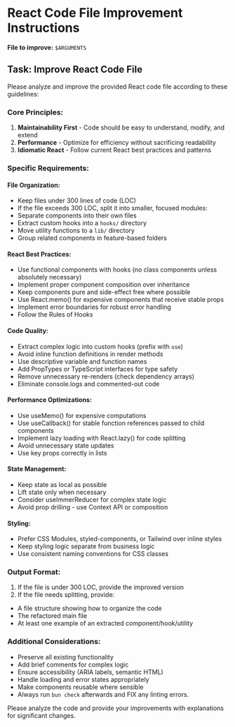 # React Code File Improvement Instructions

**File to improve:** `$ARGUMENTS`

## Task: Improve React Code File

Please analyze and improve the provided React code file according to these guidelines:

### Core Principles:
1. **Maintainability First** - Code should be easy to understand, modify, and extend
2. **Performance** - Optimize for efficiency without sacrificing readability
3. **Idiomatic React** - Follow current React best practices and patterns

### Specific Requirements:

#### File Organization:
- Keep files under 300 lines of code (LOC)
- If the file exceeds 300 LOC, split it into smaller, focused modules:
 - Separate components into their own files
 - Extract custom hooks into a `hooks/` directory
 - Move utility functions to a `lib/` directory
 - Group related components in feature-based folders

#### React Best Practices:
- Use functional components with hooks (no class components unless absolutely necessary)
- Implement proper component composition over inheritance
- Keep components pure and side-effect free where possible
- Use React.memo() for expensive components that receive stable props
- Implement error boundaries for robust error handling
- Follow the Rules of Hooks

#### Code Quality:
- Extract complex logic into custom hooks (prefix with `use`)
- Avoid inline function definitions in render methods
- Use descriptive variable and function names
- Add PropTypes or TypeScript interfaces for type safety
- Remove unnecessary re-renders (check dependency arrays)
- Eliminate console.logs and commented-out code

#### Performance Optimizations:
- Use useMemo() for expensive computations
- Use useCallback() for stable function references passed to child components
- Implement lazy loading with React.lazy() for code splitting
- Avoid unnecessary state updates
- Use key props correctly in lists

#### State Management:
- Keep state as local as possible
- Lift state only when necessary
- Consider useImmerReducer for complex state logic
- Avoid prop drilling - use Context API or composition

#### Styling:
- Prefer CSS Modules, styled-components, or Tailwind over inline styles
- Keep styling logic separate from business logic
- Use consistent naming conventions for CSS classes

### Output Format:
1. If the file is under 300 LOC, provide the improved version
2. If the file needs splitting, provide:
  - A file structure showing how to organize the code
  - The refactored main file
  - At least one example of an extracted component/hook/utility

### Additional Considerations:
- Preserve all existing functionality
- Add brief comments for complex logic
- Ensure accessibility (ARIA labels, semantic HTML)
- Handle loading and error states appropriately
- Make components reusable where sensible
- Always run `bun check` afterwards and FIX any linting errors.

Please analyze the code and provide your improvements with explanations for significant changes.